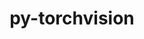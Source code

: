 ---
title: "py-torchvision"
layout: cache
categories: [package, develop-2024-12-08]
meta: {"versions": ["0.20.1"], "compilers": ["gcc@=13.2.0"], "oss": ["ubuntu24.04"], "platforms": ["linux"], "targets": ["aarch64", "x86_64_v3"], "stacks": ["ml-linux-aarch64-cpu", "ml-linux-aarch64-cuda", "ml-linux-x86_64-cpu", "ml-linux-x86_64-cuda", "root"], "num_specs": 12, "num_specs_by_stack": {"ml-linux-aarch64-cuda": 3, "root": 12, "ml-linux-aarch64-cpu": 3, "ml-linux-x86_64-cpu": 3, "ml-linux-x86_64-cuda": 3}}
spec_details: [{"hash": "dvaxfw2dv377zla2son67wlfjcxp2k7x", "compiler": "gcc@=13.2.0", "versions": ["0.20.1"], "os": "ubuntu24.04", "platform": "linux", "target": "aarch64", "variants": ["~avif", "build_system=python_pip", "~ffmpeg", "~heic", "+jpeg", "~nvjpeg", "+png", "~video_codec", "~webp"], "stacks": ["ml-linux-aarch64-cuda", "root"], "size": "-", "tarball": "https://binaries.spack.io/develop-2024-12-08/build_cache/linux-ubuntu24.04-aarch64/gcc-13.2.0/py-torchvision-0.20.1/linux-ubuntu24.04-aarch64-gcc-13.2.0-py-torchvision-0.20.1-dvaxfw2dv377zla2son67wlfjcxp2k7x.spack"}, {"hash": "lrcimktxfutgjtkkketon7twe7fnagfg", "compiler": "gcc@=13.2.0", "versions": ["0.20.1"], "os": "ubuntu24.04", "platform": "linux", "target": "aarch64", "variants": ["~avif", "build_system=python_pip", "~ffmpeg", "~heic", "+jpeg", "~nvjpeg", "+png", "~video_codec", "~webp"], "stacks": ["root", "ml-linux-aarch64-cpu"], "size": "-", "tarball": "https://binaries.spack.io/develop-2024-12-08/build_cache/linux-ubuntu24.04-aarch64/gcc-13.2.0/py-torchvision-0.20.1/linux-ubuntu24.04-aarch64-gcc-13.2.0-py-torchvision-0.20.1-lrcimktxfutgjtkkketon7twe7fnagfg.spack"}, {"hash": "32ceuvoyz36hlwyx4okjpah2rfolswvt", "compiler": "gcc@=13.2.0", "versions": ["0.20.1"], "os": "ubuntu24.04", "platform": "linux", "target": "aarch64", "variants": ["~avif", "build_system=python_pip", "~ffmpeg", "~heic", "+jpeg", "~nvjpeg", "+png", "~video_codec", "~webp"], "stacks": ["root", "ml-linux-aarch64-cpu"], "size": "-", "tarball": "https://binaries.spack.io/develop-2024-12-08/build_cache/linux-ubuntu24.04-aarch64/gcc-13.2.0/py-torchvision-0.20.1/linux-ubuntu24.04-aarch64-gcc-13.2.0-py-torchvision-0.20.1-32ceuvoyz36hlwyx4okjpah2rfolswvt.spack"}, {"hash": "uh3lu5zyyiox3ww5hrsmmkfszbq5sweu", "compiler": "gcc@=13.2.0", "versions": ["0.20.1"], "os": "ubuntu24.04", "platform": "linux", "target": "aarch64", "variants": ["~avif", "build_system=python_pip", "~ffmpeg", "~heic", "+jpeg", "~nvjpeg", "+png", "~video_codec", "~webp"], "stacks": ["ml-linux-aarch64-cuda", "root"], "size": "-", "tarball": "https://binaries.spack.io/develop-2024-12-08/build_cache/linux-ubuntu24.04-aarch64/gcc-13.2.0/py-torchvision-0.20.1/linux-ubuntu24.04-aarch64-gcc-13.2.0-py-torchvision-0.20.1-uh3lu5zyyiox3ww5hrsmmkfszbq5sweu.spack"}, {"hash": "4liths747fh74jvmkzipnnjgkpxejfza", "compiler": "gcc@=13.2.0", "versions": ["0.20.1"], "os": "ubuntu24.04", "platform": "linux", "target": "aarch64", "variants": ["~avif", "build_system=python_pip", "~ffmpeg", "~heic", "+jpeg", "~nvjpeg", "+png", "~video_codec", "~webp"], "stacks": ["ml-linux-aarch64-cuda", "root"], "size": "-", "tarball": "https://binaries.spack.io/develop-2024-12-08/build_cache/linux-ubuntu24.04-aarch64/gcc-13.2.0/py-torchvision-0.20.1/linux-ubuntu24.04-aarch64-gcc-13.2.0-py-torchvision-0.20.1-4liths747fh74jvmkzipnnjgkpxejfza.spack"}, {"hash": "f2r5yxzjzk5y3wzgwhf2ji6evmuigje6", "compiler": "gcc@=13.2.0", "versions": ["0.20.1"], "os": "ubuntu24.04", "platform": "linux", "target": "aarch64", "variants": ["~avif", "build_system=python_pip", "~ffmpeg", "~heic", "+jpeg", "~nvjpeg", "+png", "~video_codec", "~webp"], "stacks": ["root", "ml-linux-aarch64-cpu"], "size": "-", "tarball": "https://binaries.spack.io/develop-2024-12-08/build_cache/linux-ubuntu24.04-aarch64/gcc-13.2.0/py-torchvision-0.20.1/linux-ubuntu24.04-aarch64-gcc-13.2.0-py-torchvision-0.20.1-f2r5yxzjzk5y3wzgwhf2ji6evmuigje6.spack"}, {"hash": "3qesjouxjj7kxopnmmxnvqs7bzdn3wjd", "compiler": "gcc@=13.2.0", "versions": ["0.20.1"], "os": "ubuntu24.04", "platform": "linux", "target": "x86_64_v3", "variants": ["~avif", "build_system=python_pip", "~ffmpeg", "~heic", "+jpeg", "~nvjpeg", "+png", "~video_codec", "~webp"], "stacks": ["ml-linux-x86_64-cpu", "root"], "size": "-", "tarball": "https://binaries.spack.io/develop-2024-12-08/build_cache/linux-ubuntu24.04-x86_64_v3/gcc-13.2.0/py-torchvision-0.20.1/linux-ubuntu24.04-x86_64_v3-gcc-13.2.0-py-torchvision-0.20.1-3qesjouxjj7kxopnmmxnvqs7bzdn3wjd.spack"}, {"hash": "jqd2wjrwtvpglpkx7idsnjn2mazoxpqj", "compiler": "gcc@=13.2.0", "versions": ["0.20.1"], "os": "ubuntu24.04", "platform": "linux", "target": "x86_64_v3", "variants": ["~avif", "build_system=python_pip", "~ffmpeg", "~heic", "+jpeg", "~nvjpeg", "+png", "~video_codec", "~webp"], "stacks": ["ml-linux-x86_64-cuda", "root"], "size": "-", "tarball": "https://binaries.spack.io/develop-2024-12-08/build_cache/linux-ubuntu24.04-x86_64_v3/gcc-13.2.0/py-torchvision-0.20.1/linux-ubuntu24.04-x86_64_v3-gcc-13.2.0-py-torchvision-0.20.1-jqd2wjrwtvpglpkx7idsnjn2mazoxpqj.spack"}, {"hash": "udhayq42ubclu4stuye7er3ohc7sf5vt", "compiler": "gcc@=13.2.0", "versions": ["0.20.1"], "os": "ubuntu24.04", "platform": "linux", "target": "x86_64_v3", "variants": ["~avif", "build_system=python_pip", "~ffmpeg", "~heic", "+jpeg", "~nvjpeg", "+png", "~video_codec", "~webp"], "stacks": ["ml-linux-x86_64-cpu", "root"], "size": "-", "tarball": "https://binaries.spack.io/develop-2024-12-08/build_cache/linux-ubuntu24.04-x86_64_v3/gcc-13.2.0/py-torchvision-0.20.1/linux-ubuntu24.04-x86_64_v3-gcc-13.2.0-py-torchvision-0.20.1-udhayq42ubclu4stuye7er3ohc7sf5vt.spack"}, {"hash": "lyjiqh7jv5ysngknefscyvlabvljcij5", "compiler": "gcc@=13.2.0", "versions": ["0.20.1"], "os": "ubuntu24.04", "platform": "linux", "target": "x86_64_v3", "variants": ["~avif", "build_system=python_pip", "~ffmpeg", "~heic", "+jpeg", "~nvjpeg", "+png", "~video_codec", "~webp"], "stacks": ["ml-linux-x86_64-cuda", "root"], "size": "-", "tarball": "https://binaries.spack.io/develop-2024-12-08/build_cache/linux-ubuntu24.04-x86_64_v3/gcc-13.2.0/py-torchvision-0.20.1/linux-ubuntu24.04-x86_64_v3-gcc-13.2.0-py-torchvision-0.20.1-lyjiqh7jv5ysngknefscyvlabvljcij5.spack"}, {"hash": "wepqdosldw4cbr462jmu2teaqni4xff2", "compiler": "gcc@=13.2.0", "versions": ["0.20.1"], "os": "ubuntu24.04", "platform": "linux", "target": "x86_64_v3", "variants": ["~avif", "build_system=python_pip", "~ffmpeg", "~heic", "+jpeg", "~nvjpeg", "+png", "~video_codec", "~webp"], "stacks": ["ml-linux-x86_64-cuda", "root"], "size": "-", "tarball": "https://binaries.spack.io/develop-2024-12-08/build_cache/linux-ubuntu24.04-x86_64_v3/gcc-13.2.0/py-torchvision-0.20.1/linux-ubuntu24.04-x86_64_v3-gcc-13.2.0-py-torchvision-0.20.1-wepqdosldw4cbr462jmu2teaqni4xff2.spack"}, {"hash": "vkjnyibprzdh73emeedq2af6yy76wk6a", "compiler": "gcc@=13.2.0", "versions": ["0.20.1"], "os": "ubuntu24.04", "platform": "linux", "target": "x86_64_v3", "variants": ["~avif", "build_system=python_pip", "~ffmpeg", "~heic", "+jpeg", "~nvjpeg", "+png", "~video_codec", "~webp"], "stacks": ["ml-linux-x86_64-cpu", "root"], "size": "-", "tarball": "https://binaries.spack.io/develop-2024-12-08/build_cache/linux-ubuntu24.04-x86_64_v3/gcc-13.2.0/py-torchvision-0.20.1/linux-ubuntu24.04-x86_64_v3-gcc-13.2.0-py-torchvision-0.20.1-vkjnyibprzdh73emeedq2af6yy76wk6a.spack"}]
---